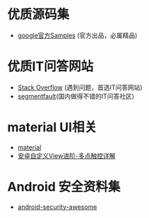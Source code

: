 
# 优质源码集
* [google官方Samples](https://github.com/googlesamples) (官方出品，必属精品)

# 优质IT问答网站
* [Stack Overflow](http://stackoverflow.com/) (遇到问题，首选IT问答网站)
* [segmentfault](https://segmentfault.com)(国内做得不错的IT问答社区)

# material UI相关
* [material](https://material.io/guidelines/)
* [安卓自定义View进阶-多点触控详解](http://www.gcssloop.com/customview/multi-touch?utm_source=gank.io&utm_medium=email)

# Android 安全资料集
* [android-security-awesome](https://github.com/enddo/android-security-awesome)
